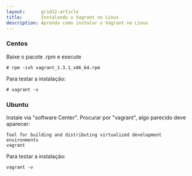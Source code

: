 ```yaml
---
layout:      grid12-article
title:       Instalando o Vagrant no Linux
description: Aprenda como instalar o Vagrant no Linux
---
```



### Centos

Baixe o pacote .rpm e execute

    # rpm -ivh vagrant_1.3.1_x86_64.rpm

Para testar a instalação:

    # vagrant -v



### Ubuntu

Instale via "software Center". Procurar por "vagrant", algo parecido deve aparecer:

    Tool for building and distributing virtualized development environments
    vagrant

Para testar a instalação:

    vagrant -v

